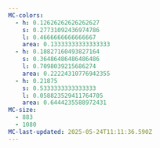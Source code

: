 ```yaml
---
MC-colors:
  - h: 0.12626262626262627
    s: 0.27731092436974786
    l: 0.4666666666666667
    area: 0.13333333333333333
  - h: 0.18827160493827164
    s: 0.36486486486486486
    l: 0.7098039215686274
    area: 0.22224310776942355
  - h: 0.21875
    s: 0.5333333333333333
    l: 0.058823529411764705
    area: 0.6444235588972431
MC-size:
  - 883
  - 1080
MC-last-updated: 2025-05-24T11:11:36.590Z
---
```

